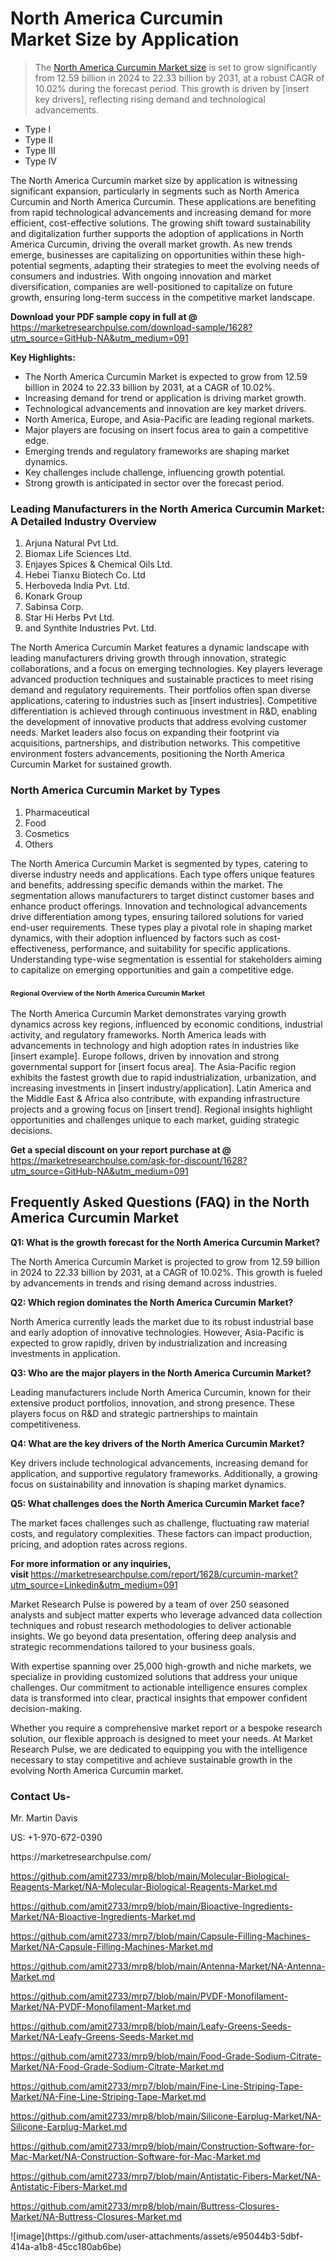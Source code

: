 <h1>North America Curcumin Market&nbsp;Size by Application</h1><blockquote><p>The <a href="https://marketresearchpulse.com/download-sample/1628?utm_source=GitHub-NA&amp;utm_medium=091">North America Curcumin Market size</a> is set to grow significantly from 12.59 billion in 2024 to 22.33 billion by 2031, at a robust CAGR of 10.02% during the forecast period. This growth is driven by [insert key drivers], reflecting rising demand and technological advancements.</p></blockquote><ul><li>Type I <li> Type II <li> Type III <li> Type IV</li></ul><p>The North America Curcumin market size by application is witnessing significant expansion, particularly in segments such as North America Curcumin and North America Curcumin. These applications are benefiting from rapid technological advancements and increasing demand for more efficient, cost-effective solutions. The growing shift toward sustainability and digitalization further supports the adoption of applications in North America Curcumin, driving the overall market growth. As new trends emerge, businesses are capitalizing on opportunities within these high-potential segments, adapting their strategies to meet the evolving needs of consumers and industries. With ongoing innovation and market diversification, companies are well-positioned to capitalize on future growth, ensuring long-term success in the competitive market landscape.</p><p><strong>Download your PDF sample copy in full at @ </strong><a href="https://marketresearchpulse.com/download-sample/1628?utm_source=GitHub-NA&amp;utm_medium=091">https://marketresearchpulse.com/download-sample/1628?utm_source=GitHub-NA&amp;utm_medium=091</a></p><p><strong>Key Highlights: </strong></p><ul><li>The North America Curcumin Market is expected to grow from 12.59 billion in 2024 to 22.33 billion by 2031, at a CAGR of 10.02%.</li><li>Increasing demand for trend or application is driving market growth.</li><li>Technological advancements and innovation are key market drivers.</li><li>North America, Europe, and Asia-Pacific are leading regional markets.</li><li>Major players are focusing on insert focus area to gain a competitive edge.</li><li>Emerging trends and regulatory frameworks are shaping market dynamics.</li><li>Key challenges include challenge, influencing growth potential.</li><li>Strong growth is anticipated in sector over the forecast period.</li></ul><h3>Leading Manufacturers in the North America Curcumin Market: A Detailed Industry Overview</h3><ol><li>Arjuna Natural Pvt Ltd.</li><li>Biomax Life Sciences Ltd.</li><li>Enjayes Spices & Chemical Oils Ltd.</li><li>Hebei Tianxu Biotech Co. Ltd</li><li>Herboveda India Pvt. Ltd.</li><li>Konark Group</li><li>Sabinsa Corp.</li><li>Star Hi Herbs Pvt Ltd.</li><li>and Synthite Industries Pvt. Ltd.</li></ol><div class="flex max-w-full flex-col flex-grow"><div class="min-h-8 text-message flex w-full flex-col items-end gap-2 whitespace-normal break-words [.text-message+&amp;]:mt-5" dir="auto" data-message-author-role="assistant" data-message-id="fd8432e4-4910-450d-b182-61b7bfb0a01f" data-message-model-slug="gpt-4o"><div class="flex w-full flex-col gap-1 empty:hidden first:pt-[3px]"><div class="markdown prose w-full break-words dark:prose-invert light"><p>The North America Curcumin Market features a dynamic landscape with leading manufacturers driving growth through innovation, strategic collaborations, and a focus on emerging technologies. Key players leverage advanced production techniques and sustainable practices to meet rising demand and regulatory requirements. Their portfolios often span diverse applications, catering to industries such as [insert industries]. Competitive differentiation is achieved through continuous investment in R&amp;D, enabling the development of innovative products that address evolving customer needs. Market leaders also focus on expanding their footprint via acquisitions, partnerships, and distribution networks. This competitive environment fosters advancements, positioning the North America Curcumin Market for sustained growth.</p></div></div></div></div><h3>North America Curcumin Market by Types</h3><ol><li>Pharmaceutical <li> Food <li> Cosmetics <li> Others</li></ol><div class="flex max-w-full flex-col flex-grow"><div class="min-h-8 text-message flex w-full flex-col items-end gap-2 whitespace-normal break-words [.text-message+&amp;]:mt-5" dir="auto" data-message-author-role="assistant" data-message-id="084470be-0bb7-4664-bddf-5156b4f41249" data-message-model-slug="gpt-4o-mini"><div class="flex w-full flex-col gap-1 empty:hidden first:pt-[3px]"><div class="markdown prose w-full break-words dark:prose-invert light"><p>The North America Curcumin Market is segmented by types, catering to diverse industry needs and applications. Each type offers unique features and benefits, addressing specific demands within the market. The segmentation allows manufacturers to target distinct customer bases and enhance product offerings. Innovation and technological advancements drive differentiation among types, ensuring tailored solutions for varied end-user requirements. These types play a pivotal role in shaping market dynamics, with their adoption influenced by factors such as cost-effectiveness, performance, and suitability for specific applications. Understanding type-wise segmentation is essential for stakeholders aiming to capitalize on emerging opportunities and gain a competitive edge.</p></div></div></div></div><h3><span style="font-size: 11px;">Regional Overview of the North America Curcumin Market</span></h3><div class="flex max-w-full flex-col flex-grow"><div class="min-h-8 text-message flex w-full flex-col items-end gap-2 whitespace-normal break-words [.text-message+&amp;]:mt-5" dir="auto" data-message-author-role="assistant" data-message-id="e9038762-ce64-4e30-91c9-9bd413514231" data-message-model-slug="gpt-4o-mini"><div class="flex w-full flex-col gap-1 empty:hidden first:pt-[3px]"><div class="markdown prose w-full break-words dark:prose-invert light"><p>The North America Curcumin Market demonstrates varying growth dynamics across key regions, influenced by economic conditions, industrial activity, and regulatory frameworks. North America leads with advancements in technology and high adoption rates in industries like [insert example]. Europe follows, driven by innovation and strong governmental support for [insert focus area]. The Asia-Pacific region exhibits the fastest growth due to rapid industrialization, urbanization, and increasing investments in [insert industry/application]. Latin America and the Middle East &amp; Africa also contribute, with expanding infrastructure projects and a growing focus on [insert trend]. Regional insights highlight opportunities and challenges unique to each market, guiding strategic decisions.</p></div></div></div></div><p><strong>Get a special discount on your report purchase at @ </strong><a href="https://marketresearchpulse.com/ask-for-discount/1628?utm_source=GitHub-NA&amp;utm_medium=091">https://marketresearchpulse.com/ask-for-discount/1628?utm_source=GitHub-NA&amp;utm_medium=091</a></p><h2>Frequently Asked Questions (FAQ) in the North America Curcumin Market</h2><p><strong>Q1: What is the growth forecast for the North America Curcumin Market?</strong></p><p>The North America Curcumin Market is projected to grow from 12.59 billion in 2024 to 22.33 billion by 2031, at a CAGR of 10.02%. This growth is fueled by advancements in trends and rising demand across industries.</p><p><strong>Q2: Which region dominates the North America Curcumin Market?</strong></p><p>North America currently leads the market due to its robust industrial base and early adoption of innovative technologies. However, Asia-Pacific is expected to grow rapidly, driven by industrialization and increasing investments in application.</p><p><strong>Q3: Who are the major players in the North America Curcumin Market?</strong></p><p>Leading manufacturers include North America Curcumin, known for their extensive product portfolios, innovation, and strong presence. These players focus on R&amp;D and strategic partnerships to maintain competitiveness.</p><p><strong>Q4: What are the key drivers of the North America Curcumin Market?</strong></p><p>Key drivers include technological advancements, increasing demand for application, and supportive regulatory frameworks. Additionally, a growing focus on sustainability and innovation is shaping market dynamics.</p><p><strong>Q5: What challenges does the North America Curcumin Market face?</strong></p><p>The market faces challenges such as challenge, fluctuating raw material costs, and regulatory complexities. These factors can impact production, pricing, and adoption rates across regions.</p><p><strong>For more information or any inquiries, visit&nbsp;</strong><a href="https://marketresearchpulse.com/report/1628/curcumin-market?utm_source=Linkedin&utm_medium=091">https://marketresearchpulse.com/report/1628/curcumin-market?utm_source=Linkedin&utm_medium=091</a></p><p>Market Research Pulse is powered by a team of over 250 seasoned analysts and subject matter experts who leverage advanced data collection techniques and robust research methodologies to deliver actionable insights. We go beyond data presentation, offering deep analysis and strategic recommendations tailored to your business goals.</p><p>With expertise spanning over 25,000 high-growth and niche markets, we specialize in providing customized solutions that address your unique challenges. Our commitment to actionable intelligence ensures complex data is transformed into clear, practical insights that empower confident decision-making.</p><p>Whether you require a comprehensive market report or a bespoke research solution, our flexible approach is designed to meet your needs. At Market Research Pulse, we are dedicated to equipping you with the intelligence necessary to stay competitive and achieve sustainable growth in the evolving North America Curcumin market.</p><h3><strong>Contact Us-</strong></h3><p>Mr. Martin Davis</p><p>US: +1-970-672-0390</p><p>https://marketresearchpulse.com/</p><p><a href="https://github.com/amit2733/mrp8/blob/main/Molecular-Biological-Reagents-Market/NA-Molecular-Biological-Reagents-Market.md">https://github.com/amit2733/mrp8/blob/main/Molecular-Biological-Reagents-Market/NA-Molecular-Biological-Reagents-Market.md</a></p><p><a href="https://github.com/amit2733/mrp9/blob/main/Bioactive-Ingredients-Market/NA-Bioactive-Ingredients-Market.md">https://github.com/amit2733/mrp9/blob/main/Bioactive-Ingredients-Market/NA-Bioactive-Ingredients-Market.md</a></p><p><a href="https://github.com/amit2733/mrp7/blob/main/Capsule-Filling-Machines-Market/NA-Capsule-Filling-Machines-Market.md">https://github.com/amit2733/mrp7/blob/main/Capsule-Filling-Machines-Market/NA-Capsule-Filling-Machines-Market.md</a></p><p><a href="https://github.com/amit2733/mrp8/blob/main/Antenna-Market/NA-Antenna-Market.md">https://github.com/amit2733/mrp8/blob/main/Antenna-Market/NA-Antenna-Market.md</a></p><p><a href="https://github.com/amit2733/mrp7/blob/main/PVDF-Monofilament-Market/NA-PVDF-Monofilament-Market.md">https://github.com/amit2733/mrp7/blob/main/PVDF-Monofilament-Market/NA-PVDF-Monofilament-Market.md</a></p><p><a href="https://github.com/amit2733/mrp8/blob/main/Leafy-Greens-Seeds-Market/NA-Leafy-Greens-Seeds-Market.md">https://github.com/amit2733/mrp8/blob/main/Leafy-Greens-Seeds-Market/NA-Leafy-Greens-Seeds-Market.md</a></p><p><a href="https://github.com/amit2733/mrp9/blob/main/Food-Grade-Sodium-Citrate-Market/NA-Food-Grade-Sodium-Citrate-Market.md">https://github.com/amit2733/mrp9/blob/main/Food-Grade-Sodium-Citrate-Market/NA-Food-Grade-Sodium-Citrate-Market.md</a></p><p><a href="https://github.com/amit2733/mrp7/blob/main/Fine-Line-Striping-Tape-Market/NA-Fine-Line-Striping-Tape-Market.md">https://github.com/amit2733/mrp7/blob/main/Fine-Line-Striping-Tape-Market/NA-Fine-Line-Striping-Tape-Market.md</a></p><p><a href="https://github.com/amit2733/mrp8/blob/main/Silicone-Earplug-Market/NA-Silicone-Earplug-Market.md">https://github.com/amit2733/mrp8/blob/main/Silicone-Earplug-Market/NA-Silicone-Earplug-Market.md</a></p><p><a href="https://github.com/amit2733/mrp9/blob/main/Construction-Software-for-Mac-Market/NA-Construction-Software-for-Mac-Market.md">https://github.com/amit2733/mrp9/blob/main/Construction-Software-for-Mac-Market/NA-Construction-Software-for-Mac-Market.md</a></p><p><a href="https://github.com/amit2733/mrp7/blob/main/Antistatic-Fibers-Market/NA-Antistatic-Fibers-Market.md">https://github.com/amit2733/mrp7/blob/main/Antistatic-Fibers-Market/NA-Antistatic-Fibers-Market.md</a></p><p><a href="https://github.com/amit2733/mrp8/blob/main/Buttress-Closures-Market/NA-Buttress-Closures-Market.md">https://github.com/amit2733/mrp8/blob/main/Buttress-Closures-Market/NA-Buttress-Closures-Market.md</a></p>
![image](https://github.com/user-attachments/assets/e95044b3-5dbf-414a-a1b8-45cc180ab6be)
